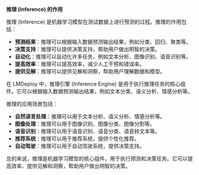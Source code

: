 **推理 (Inference) 的作用**

推理 (Inference) 是机器学习模型在测试数据上进行预测的过程。推理的作用包括：

* **预测结果**：推理可以根据输入数据预测输出结果，例如分类、回归、聚类等。
* **决策支持**：推理可以提供决策支持，帮助用户做出明智的决策。
* **自动化**：推理可以自动化许多任务，例如文本分析、图像识别、语音识别等。
* **提高效率**：推理可以提高效率，减少人工干预和错误率。
* **提供见解**：推理可以提供见解和洞察，帮助用户理解数据和模型。

在 LMDeploy 中，推理引擎 (Inference Engine) 是用于执行推理任务的核心组件。它可以根据输入数据预测输出结果，例如文本分类、语义分析、情感分析等。

推理的应用场景包括：

* **自然语言处理**：推理可以用于文本分析、语义分析、情感分析等。
* **图像处理**：推理可以用于图像识别、图像分类、图像分割等。
* **语音识别**：推理可以用于语音识别、语音分类、语音转文本等。
* **推荐系统**：推理可以用于推荐系统，提供个性化推荐。
* **自动驾驶**：推理可以用于自动驾驶系统，提供决策支持。

总的来说，推理是机器学习模型的核心组件，用于执行预测和决策任务。它可以提高效率、提供见解和洞察，帮助用户做出明智的决策。